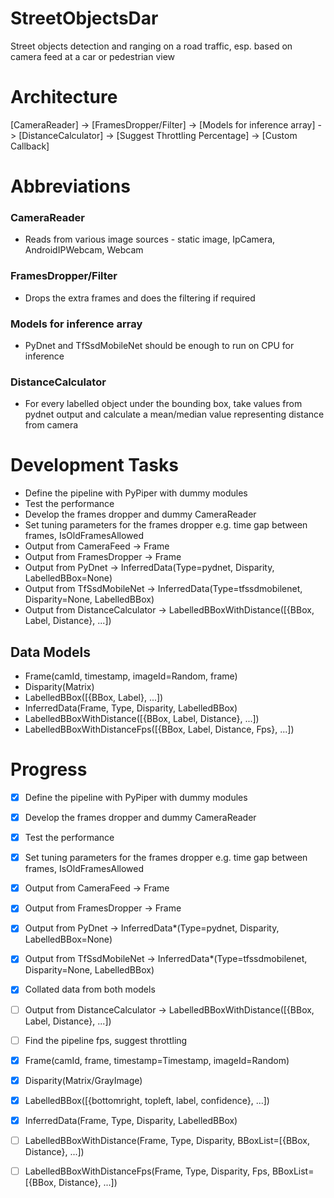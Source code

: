 # StreetObjectsDar

Street objects detection and ranging on a road traffic, esp. based on camera feed at a car or pedestrian view

# Architecture

[CameraReader] -> [FramesDropper/Filter] -> [Models for inference array] -> [DistanceCalculator] -> [Suggest Throttling Percentage] -> [Custom Callback]

# Abbreviations

### CameraReader
- Reads from various image sources - static image, IpCamera, AndroidIPWebcam, Webcam

### FramesDropper/Filter
- Drops the extra frames and does the filtering if required

### Models for inference array
- PyDnet and TfSsdMobileNet should be enough to run on CPU for inference

### DistanceCalculator
- For every labelled object under the bounding box, take values from pydnet output and calculate a mean/median value representing distance from camera

# Development Tasks
- Define the pipeline with PyPiper with dummy modules
- Test the performance
- Develop the frames dropper and dummy CameraReader
- Set tuning parameters for the frames dropper e.g. time gap between frames, IsOldFramesAllowed
- Output from CameraFeed -> Frame
- Output from FramesDropper -> Frame
- Output from PyDnet -> InferredData(Type=pydnet, Disparity, LabelledBBox=None)
- Output from TfSsdMobileNet -> InferredData(Type=tfssdmobilenet, Disparity=None, LabelledBBox)
- Output from DistanceCalculator -> LabelledBBoxWithDistance([{BBox, Label, Distance}, ...])

## Data Models
- Frame(camId, timestamp, imageId=Random, frame)
- Disparity(Matrix)
- LabelledBBox([{BBox, Label}, ...])
- InferredData(Frame, Type, Disparity, LabelledBBox)
- LabelledBBoxWithDistance([{BBox, Label, Distance}, ...])
- LabelledBBoxWithDistanceFps([{BBox, Label, Distance, Fps}, ...])

# Progress
- [x] Define the pipeline with PyPiper with dummy modules
- [x] Develop the frames dropper and dummy CameraReader
- [x] Test the performance
- [x] Set tuning parameters for the frames dropper e.g. time gap between frames, IsOldFramesAllowed
- [x] Output from CameraFeed -> Frame
- [x] Output from FramesDropper -> Frame
- [x] Output from PyDnet -> InferredData*(Type=pydnet, Disparity, LabelledBBox=None)
- [x] Output from TfSsdMobileNet -> InferredData*(Type=tfssdmobilenet, Disparity=None, LabelledBBox)
- [x] Collated data from both models
- [ ] Output from DistanceCalculator -> LabelledBBoxWithDistance([{BBox, Label, Distance}, ...])
- [ ] Find the pipeline fps, suggest throttling

- [x] Frame(camId, frame, timestamp=Timestamp, imageId=Random)
- [x] Disparity(Matrix/GrayImage)
- [x] LabelledBBox([{bottomright, topleft, label, confidence}, ...])
- [x] InferredData(Frame, Type, Disparity, LabelledBBox)
- [ ] LabelledBBoxWithDistance(Frame, Type, Disparity, BBoxList=[{BBox, Distance}, ...])
- [ ] LabelledBBoxWithDistanceFps(Frame, Type, Disparity, Fps, BBoxList=[{BBox, Distance}, ...])
